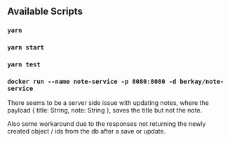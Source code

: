 ## Available Scripts

### `yarn`
### `yarn start`
### `yarn test`

### `docker run --name note-service -p 8080:8080 -d berkay/note-service`

There seems to be a server side issue with updating notes, where the payload { title: String, note: String }, saves the title but not the note.

Also some workaround due to the responses not returning the newly created object / ids from the db after a save or update.
